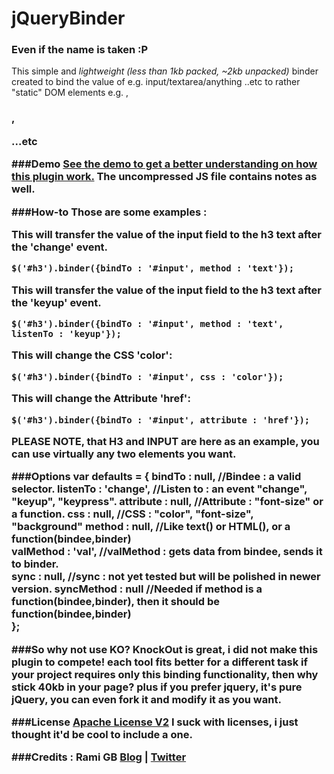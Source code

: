 # jQueryBinder
### Even if the name is taken :P

This simple and *lightweight (less than 1kb packed, ~2kb unpacked)* 
binder created to bind the value of e.g. input/textarea/anything ..etc 
to rather "static" DOM elements e.g. <a>,<h3>,<p> ...etc

###Demo
[See the demo to get a better understanding on how this plugin work.](https://googledrive.com/host/0By1vPHcQTVeSUkpjLXY0bGpwZUE/)
The uncompressed JS file contains notes as well.

###How-to
Those are some examples :

This will transfer the value of the input field to the h3 text after the 'change' event.

	$('#h3').binder({bindTo : '#input', method : 'text'});

This will transfer the value of the input field to the h3 text after the 'keyup' event.

	$('#h3').binder({bindTo : '#input', method : 'text', listenTo : 'keyup'});

This will change the CSS 'color':	

	$('#h3').binder({bindTo : '#input', css : 'color'});

This will change the Attribute 'href':	

	$('#h3').binder({bindTo : '#input', attribute : 'href'});

PLEASE NOTE, that H3 and INPUT are here as an example, you can use virtually any two elements you want.
	

###Options
	var defaults = {
		bindTo 			: null, 		//Bindee 		:  a valid selector.
		listenTo		: 'change', 	//Listen to 	:  an event "change", "keyup", "keypress".
		attribute 		: null, 		//Attribute 	:  "font-size" or a function.
		css 			: null, 		//CSS 			:  "color", "font-size", "background"
		method 			: null, 		//Like text() or HTML(), or a function(bindee,binder)   			   			
		valMethod		: 'val', 		//valMethod		: gets data from bindee, sends it to binder.		
		sync			: null, 		//sync			: not yet tested but will be polished in newer version.
		syncMethod 	    : null 			//Needed if method is a function(bindee,binder), then it should be function(bindee,binder)   			   			
	};	

###So why not use KO?
KnockOut is great, i did not make this plugin to compete! each tool fits better for a different task
if your project requires only this binding functionality, then why stick 40kb in your page?
plus if you prefer jquery, it's pure jQuery, you can even fork it and modify it as you want.

###License
[Apache License V2](http://www.apache.org/licenses/LICENSE-2.0)
I suck with licenses, i just thought it'd be cool to include a one.

###Credits : 
Rami GB [Blog](http://ramigbtech.blogspot.com) | [Twitter](http://www.twitter.com/ramigb)